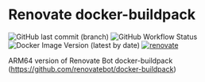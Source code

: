 # Renovate docker-buildpack

![GitHub last commit (branch)](https://img.shields.io/github/last-commit/simao-silva/renovatebot-docker-buildpack/main?style=for-the-badge)
![GitHub Workflow Status](https://img.shields.io/github/workflow/status/simao-silva/renovatebot-docker-buildpack/build%20and%20push%20image?style=for-the-badge)
![Docker Image Version (latest by date)](https://img.shields.io/docker/v/simaofsilva/renovatebot-docker-buildpack?arch=arm64&sort=date&style=for-the-badge)
[![renovate](https://img.shields.io/badge/renovate-enabled-brightgreen.svg?style=for-the-badge)](https://renovatebot.com)

ARM64 version of Renovate Bot docker-buildpack (https://github.com/renovatebot/docker-buildpack)
